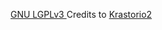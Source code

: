 [GNU LGPLv3 ](https://opensource.org/license/lgpl-3.0)
Credits to [Krastorio2](https://mods.factorio.com/mod/Krastorio2Assets)
